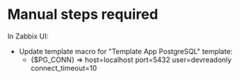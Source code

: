 # Manual steps required

In Zabbix UI:

  * Update template macro for "Template App PostgreSQL" template:
    * {$PG_CONN} => host=localhost port=5432 user=devreadonly connect_timeout=10
